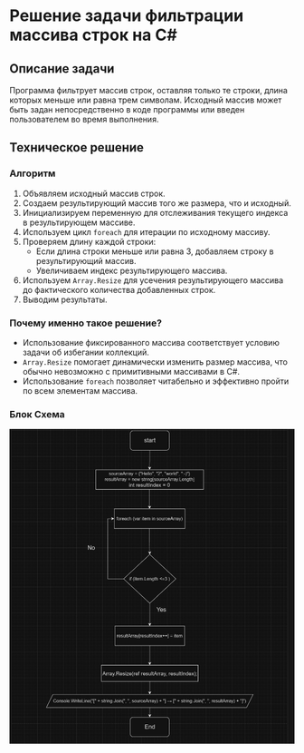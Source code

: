 # Решение задачи фильтрации массива строк на C#

## Описание задачи

Программа фильтрует массив строк, оставляя только те строки, длина которых меньше или равна трем символам. Исходный массив может быть задан непосредственно в коде программы или введен пользователем во время выполнения.

## Техническое решение

### Алгоритм

1. Объявляем исходный массив строк.
2. Создаем результирующий массив того же размера, что и исходный.
3. Инициализируем переменную для отслеживания текущего индекса в результирующем массиве.
4. Используем цикл `foreach` для итерации по исходному массиву.
5. Проверяем длину каждой строки:
   - Если длина строки меньше или равна 3, добавляем строку в результирующий массив.
   - Увеличиваем индекс результирующего массива.
6. Используем `Array.Resize` для усечения результирующего массива до фактического количества добавленных строк.
7. Выводим результаты.

### Почему именно такое решение?

- Использование фиксированного массива соответствует условию задачи об избегании коллекций.
- `Array.Resize` помогает динамически изменить размер массива, что обычно невозможно с примитивными массивами в C#.
- Использование `foreach` позволяет читабельно и эффективно пройти по всем элементам массива.

### Блок Схема

![Блок схема алгоритма](image/blockchema.jpg)

